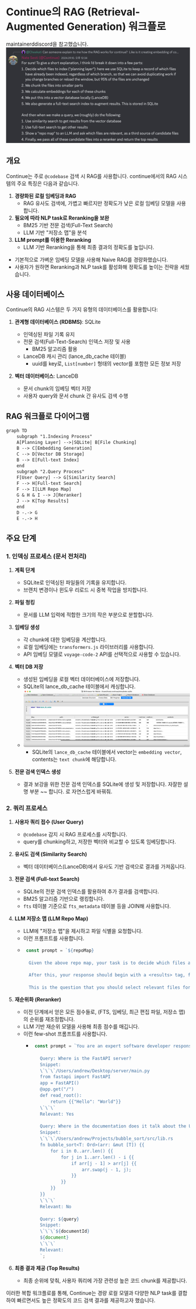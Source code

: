 # Continue의 RAG (Retrieval-Augmented Generation) 워크플로

maintainerddiscord을 참고했습니다.
![alt text](assets/4_sesti-message.png)

## 개요

Continue는 주로 `@codebase` 검색 시 RAG를 사용합니다. continue에서의 RAG 시스템의 주요 특징은 다음과 같습니다.

1. **경량화된 로컬 임베딩과 RAG**
   - RAG 유사도 검색에, 가볍고 빠르지만 정확도가 낮은 로컬 임베딩 모델을 사용합니다.
2. **필요에 따라 NLP task로 Reranking을 보완**
   - BM25 기반 전문 검색(Full-Text Search)
   - LLM 기반 "저장소 맵"을 분석
3. **LLM prompt를 이용한 Reranking**
   - LLM 기반 Reranking을 통해 최종 결과의 정확도를 높입니다.

- 기본적으로 가벼운 임베딩 모델을 사용해 Naive RAG를 경량화했습니다.
- 사용자가 원하면 Reranking과 NLP task를 활성화해 정확도를 높이는 전략을 세웠습니다.

## 사용 데이터베이스

Continue의 RAG 시스템은 두 가지 유형의 데이터베이스를 활용합니다:

1. **관계형 데이터베이스 (RDBMS)**: SQLite
   - 인덱싱된 파일 기록 유지
   - 전문 검색(Full-Text-Search) 인덱스 저장 및 사용
     - BM25 알고리즘 활용
   - LanceDB 캐시 관리 (lance_db_cache 테이블)
     - uuid를 key로, `List[number]` 형태의 vector를 포함한 모든 정보 저장

2. **벡터 데이터베이스**: LanceDB
   - 문서 chunk의 임베딩 벡터 저장
   - 사용자 query와 문서 chunk 간 유사도 검색 수행

## RAG 워크플로 다이어그램

```mermaid
graph TD
    subgraph "1.Indexing Process"
    A[Planning Layer] -->|SQLite| B[File Chunking]
    B --> C[Embedding Generation]
    C --> D[Vector DB Storage]
    B --> E[Full-text Index]
    end
    subgraph "2.Query Process"
    F[User Query] --> G[Similarity Search]
    F --> H[Full-text Search]
    F --> I[LLM Repo Map]
    G & H & I --> J[Reranker]
    J --> K[Top Results]
    end
    D -.-> G
    E -.-> H
```

## 주요 단계

### 1. 인덱싱 프로세스 (문서 전처리)

1. **계획 단계**
   - SQLite로 인덱싱된 파일들의 기록을 유지합니다.
   - 브랜치 변경이나 윈도우 리로드 시 중복 작업을 방지합니다.

2. **파일 청킹**
   - 문서를 LLM 입력에 적합한 크기의 작은 부분으로 분할합니다.

3. **임베딩 생성**
   - 각 chunk에 대한 임베딩을 계산합니다.
   - 로컬 임베딩에는 `transformers.js` 라이브러리를 사용합니다.
   - API 임베딩 모델로 `voyage-code-2` API를 선택적으로 사용할 수 있습니다.

4. **벡터 DB 저장**
   - 생성된 임베딩을 로컬 벡터 데이터베이스에 저장합니다.
   - SQLite의 lance_db_cache 테이블에서 캐싱합니다.
   - ![table-lance-db-cache](assets/4_lance-db-cache.png)
     - SQLite의 `lance_db_cache` 테이블에서 vector는 `embedding vector`, contents는 `text chunk`에 해당합니다.

5. **전문 검색 인덱스 생성**
   - 결과 보강을 위한 전문 검색 인덱스를 SQLite에 생성 및 저장합니다.
자잘한 설명 부분 ~~ 합니다. 로 자연스럽게 바꿔줘. 

### 2. 쿼리 프로세스

1. **사용자 쿼리 접수 (User Query)**
   - `@codebase` 감지 시 RAG 프로세스를 시작합니다.
   - query를 chunking하고, 저장한 벡터와 비교할 수 있도록 임베딩합니다.

2. **유사도 검색 (Similarity Search)**
   - 벡터 데이터베이스(LanceDB)에서 유사도 기반 검색으로 결과를 가져옵니다.

3. **전문 검색 (Full-text Search)**
   - SQLite의 전문 검색 인덱스를 활용하여 추가 결과를 검색합니다.
   - BM25 알고리즘 기반으로 랭킹합니다.
   - `fts` 테이블 기준으로 `fts_metadata` 테이블 등을 JOIN해 사용합니다.

4. **LLM 저장소 맵 (LLM Repo Map)**
   - LLM에 "저장소 맵"을 제시하고 파일 식별을 요청합니다.
   - 이런 프롬프트를 사용합니다.
    - ```ts
       const prompt = `${repoMap}

        Given the above repo map, your task is to decide which files are most likely to be relevant in answering a question. Before giving your answer, you should write your reasoning about which files/folders are most important. This thinking should start with a <reasoning> tag, followed by a paragraph explaining your reasoning, and then a closing </reasoning> tag on the last line.

        After this, your response should begin with a <results> tag, followed by a list of each file, one per line, and then a closing </results> tag on the last line. You should select between 5 and 10 files. The names that you list should be the full path from the root of the repo, not just the basename of the file.

        This is the question that you should select relevant files for: "${input}"`;
        ```

5. **재순위화 (Reranker)**
   - 이전 단계에서 얻은 모든 점수들로, (FTS, 임베딩, 최근 편집 파일, 저장소 맵)의 순위를 재조정합니다.
   - LLM 기반 재순위 모델을 사용해 최종 점수를 매깁니다.
   - 이런 few-shot 프롬프트를 사용합니다.
     - ```ts
        const prompt = `You are an expert software developer responsible for helping detect whether the retrieved snippet of code is relevant to the query. For a given input, you need to output a single word: "Yes" or "No" indicating the retrieved snippet is relevant to the query.

          Query: Where is the FastAPI server?
          Snippet:
          \`\`\`/Users/andrew/Desktop/server/main.py
          from fastapi import FastAPI
          app = FastAPI()
          @app.get("/")
          def read_root():
              return {{"Hello": "World"}}
          \`\`\`
          Relevant: Yes

          Query: Where in the documentation does it talk about the UI?
          Snippet:
          \`\`\`/Users/andrew/Projects/bubble_sort/src/lib.rs
          fn bubble_sort<T: Ord>(arr: &mut [T]) {{
              for i in 0..arr.len() {{
                  for j in 1..arr.len() - i {{
                      if arr[j - 1] > arr[j] {{
                          arr.swap(j - 1, j);
                      }}
                  }}
              }}
          }}
          \`\`\`
          Relevant: No

          Query: ${query}
          Snippet:
          \`\`\`${documentId}
          ${document}
          \`\`\`
          Relevant: 
          `;
          ```

6. **최종 결과 제공 (Top Results)**
   - 최종 순위에 맞춰, 사용자 쿼리에 가장 관련성 높은 코드 chunk를 제공합니다.

이러한 복합 워크플로를 통해, Continue는 경량 로컬 모델과 다양한 NLP task를 결합하여 빠르면서도 높은 정확도의 코드 검색 결과를 제공하고자 했습니다.